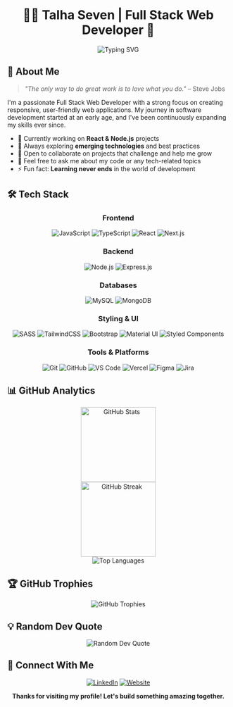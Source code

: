 # <div align="center">👨‍💻 Talha Seven | Full Stack Web Developer 🚀</div>

<div align="center">
  <img src="https://readme-typing-svg.herokuapp.com?font=Fira+Code&size=24&duration=3000&pause=1000&color=0366D6&center=true&vCenter=true&width=600&lines=Full+Stack+Developer;Node.js+%26+React+Specialist;Always+Learning+New+Technologies" alt="Typing SVG" />
</div>

## 🧠 About Me

> *"The only way to do great work is to love what you do."* – Steve Jobs

I'm a passionate Full Stack Web Developer with a strong focus on creating responsive, user-friendly web applications. My journey in software development started at an early age, and I've been continuously expanding my skills ever since.

- 🔭 Currently working on **React & Node.js** projects
- 🌱 Always exploring **emerging technologies** and best practices
- 👯 Open to collaborate on projects that challenge and help me grow
- 💬 Feel free to ask me about my code or any tech-related topics
- ⚡ Fun fact: **Learning never ends** in the world of development

## 🛠️ Tech Stack

<div align="center">
  
### Frontend
![JavaScript](https://img.shields.io/badge/javascript-%23323330.svg?style=for-the-badge&logo=javascript&logoColor=%23F7DF1E) 
![TypeScript](https://img.shields.io/badge/typescript-%23007ACC.svg?style=for-the-badge&logo=typescript&logoColor=white)
![React](https://img.shields.io/badge/react-%2320232a.svg?style=for-the-badge&logo=react&logoColor=%2361DAFB) 
![Next.js](https://img.shields.io/badge/next.js-%23000000.svg?style=for-the-badge&logo=next.js&logoColor=white) 

### Backend
![Node.js](https://img.shields.io/badge/node.js-%23339933.svg?style=for-the-badge&logo=node.js&logoColor=white) 
![Express.js](https://img.shields.io/badge/express-%23000000.svg?style=for-the-badge&logo=express&logoColor=white)

### Databases
![MySQL](https://img.shields.io/badge/mysql-%2300f.svg?style=for-the-badge&logo=mysql&logoColor=white) 
![MongoDB](https://img.shields.io/badge/mongodb-%2347A248.svg?style=for-the-badge&logo=mongodb&logoColor=white) 

### Styling & UI
![SASS](https://img.shields.io/badge/SASS-hotpink.svg?style=for-the-badge&logo=SASS&logoColor=white) 
![TailwindCSS](https://img.shields.io/badge/tailwindcss-%2338B2AC.svg?style=for-the-badge&logo=tailwind-css&logoColor=white)
![Bootstrap](https://img.shields.io/badge/bootstrap-%23563D7C.svg?style=for-the-badge&logo=bootstrap&logoColor=white) 
![Material UI](https://img.shields.io/badge/Material%20UI-007FFF?style=for-the-badge&logo=mui&logoColor=white)
![Styled Components](https://img.shields.io/badge/styled--components-DB7093?style=for-the-badge&logo=styled-components&logoColor=white)

### Tools & Platforms
![Git](https://img.shields.io/badge/GIT-E44C30?style=for-the-badge&logo=git&logoColor=white)
![GitHub](https://img.shields.io/badge/github-%23121011.svg?style=for-the-badge&logo=github&logoColor=white)
![VS Code](https://img.shields.io/badge/Visual%20Studio%20Code-0078d7.svg?style=for-the-badge&logo=visual-studio-code&logoColor=white)
![Vercel](https://img.shields.io/badge/vercel-%23000000.svg?style=for-the-badge&logo=vercel&logoColor=white) 
![Figma](https://img.shields.io/badge/figma-%23F24E1E.svg?style=for-the-badge&logo=figma&logoColor=white)
![Jira](https://img.shields.io/badge/jira-%230A0FFF.svg?style=for-the-badge&logo=jira&logoColor=white)

</div>

## 📊 GitHub Analytics

<div align="center">
  <img src="https://github-readme-stats.vercel.app/api?username=TalhaSeven&theme=react&hide_border=true&include_all_commits=true&count_private=true" alt="GitHub Stats" height="170"/>
</div>

<div align="center">
  <img src="https://github-readme-streak-stats.herokuapp.com/?user=TalhaSeven&theme=react&hide_border=true" alt="GitHub Streak" height="170"/>
</div>

<div align="center">
  <img src="https://github-readme-stats.vercel.app/api/top-langs/?username=TalhaSeven&theme=react&hide_border=true&include_all_commits=true&count_private=true&layout=compact" alt="Top Languages"/>
</div>

## 🏆 GitHub Trophies
<div align="center">
  <img src="https://github-profile-trophy.vercel.app/?username=TalhaSeven&theme=discord&no-frame=true&no-bg=false&margin-w=6&margin-h=6&column=6" alt="GitHub Trophies"/>
</div>

## 💡 Random Dev Quote
<div align="center">
  <img src="https://quotes-github-readme.vercel.app/api?type=horizontal&theme=tokyonight" alt="Random Dev Quote"/>
</div>

## 🔗 Connect With Me
<div align="center">
  <a href="https://linkedin.com/in/talhaseven" target=_blank><img src="https://img.shields.io/badge/LinkedIn-%230077B5.svg?style=for-the-badge&logo=linkedin&logoColor=white" alt="LinkedIn"/></a>
  <a href="https://talhaseven.com" target=_blank><img src="https://img.shields.io/badge/Portfolio-255E63?style=for-the-badge&logo=About.me&logoColor=white" alt="Website"/></a>
</div>

<div align="center">
  
  **Thanks for visiting my profile! Let's build something amazing together.**
  
</div>
